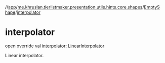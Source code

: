 //[app](../../../index.md)/[me.khruslan.tierlistmaker.presentation.utils.hints.core.shapes](../index.md)/[EmptyShape](index.md)/[interpolator](interpolator.md)

# interpolator

open override val [interpolator](interpolator.md): [LinearInterpolator](https://developer.android.com/reference/kotlin/android/view/animation/LinearInterpolator.html)

Linear interpolator.
